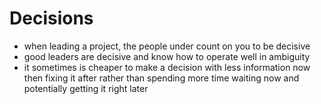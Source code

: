 # Decisions

- when leading a project, the people under count on you to be decisive
- good leaders are decisive and know how to operate well in ambiguity
- it sometimes is cheaper to make a decision with less information now then fixing it after rather than spending more time waiting now and potentially getting it right later